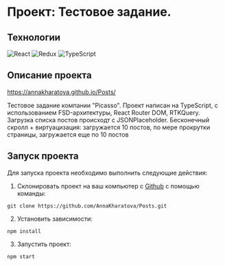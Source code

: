 # Проект: Тестовое задание.

## Технологии
![React](https://img.shields.io/badge/-React-61daf8?logo=react&logoColor=black)
![Redux](https://img.shields.io/badge/Redux-violet?logo=Redux&logoColor=violet&labelColor=white)
![TypeScript](https://img.shields.io/badge/TypeScript-blue?logo=TypeScript&logoColor=black&labelColor=white)

## Описание  проекта
https://annakharatova.github.io/Posts/

Тестовое задание компании "Picasso". Проект написан на TypeScript, c использованием FSD-архитектуры, React Router DOM, RTKQuery.
Загрузка списка постов происходт с JSONPlaceholder.
Бесконечный скролл + виртуацизация: загружается 10 постов, по мере прокрутки страницы, загружается еще по 10 постов
## Запуск проекта

Для запуска проекта необходимо выполнить следующие действия:

1. Склонировать проект на ваш компьютер с [Github](https://github.com/AnnaKharatova/Posts.git) с помощью команды:
```
git clone https://github.com/AnnaKharatova/Posts.git
```
2. Установить зависимости:
```
npm install
```
3. Запустить проект:
```
npm start
```